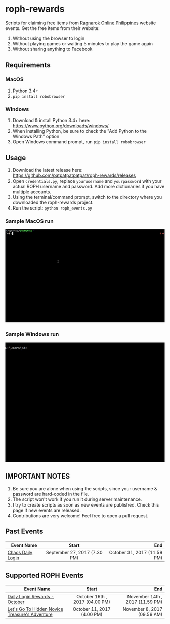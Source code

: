 # roph-rewards
Scripts for claiming free items from [Ragnarok Online Philippines](https://www.ragnarokonline.com.ph/news) website events.
Get the free items from their website:
 1. Without using the browser to login
 2. Without playing games or waiting 5 minutes to play the game again
 3. Without sharing anything to Facebook

## Requirements
### MacOS
1. Python 3.4+
2. `pip install robobrowser`

### Windows
1. Download & install Python 3.4+ here: https://www.python.org/downloads/windows/
2. When installing Python, be sure to check the "Add Python to the Windows Path" option
3. Open Windows command prompt, run `pip install robobrowser`

## Usage
1. Download the latest release here: https://github.com/patpatpatpatpat/roph-rewards/releases
2. Open `credentials.py`, replace `yourusername` and `yourpassword` with your actual ROPH username and password. Add more dictionaries if you have multiple accounts.
3. Using the terminal/command prompt, switch to the directory where you downloaded the roph-rewards project.
4. Run the script: `python roph_events.py`

### Sample MacOS run
![Sample MacOS run](https://github.com/patpatpatpatpat/roph-rewards/blob/master/sample_runs/roph-rewards-mac.gif "Sample MacOS run")
### Sample Windows run
![Sample Windows run](https://github.com/patpatpatpatpat/roph-rewards/blob/master/sample_runs/roph-rewards-windows.gif "Sample Windows run")

## IMPORTANT NOTES
1. Be sure you are alone when using the scripts, since your username & password are hard-coded in the file.
2. The script won't work if you run it during server maintenance.
3. I try to create scripts as soon as new events are published. Check this page if new events are released.
4. Contributions are very welcome! Feel free to open a pull request.

## Past Events
| Event Name        | Start           | End  |
| ------------- |:-------------:| -----:|
| [Chaos Daily Login](https://www.ragnarokonline.com.ph/news/special-daily-login)      | September 27, 2017 (7.30 PM) | October 31, 2017 (11.59 PM) |


## Supported ROPH Events
| Event Name        | Start           | End  |
| ------------- |:-------------:| -----:|
| [Daily Login Rewards - October](https://www.ragnarokonline.com.ph/news/dailylogin-oct2017) | October 16th , 2017 (04.00 PM) | November 14th , 2017 (11.59 PM) |
| [Let's Go To Hidden Novice Treasure's Adventure](https://www.ragnarokonline.com.ph/news/lets-go-hidden) | October 11, 2017 (4.00 PM) | November 8, 2017 (09.59 AM) |
